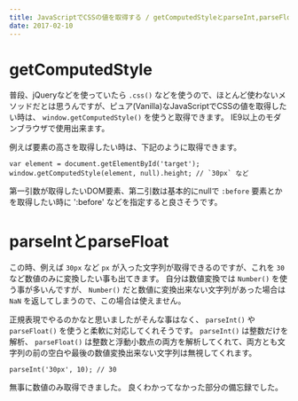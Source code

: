 ```yaml
---
title: JavaScriptでCSSの値を取得する / getComputedStyleとparseInt,parseFloat
date: 2017-02-10
---
```


# getComputedStyle

普段、jQueryなどを使っていたら `.css()` などを使うので、ほとんど使わないメソッドだとは思うんですが、ピュア(Vanilla)なJavaScriptでCSSの値を取得したい時は、 `window.getComputedStyle()` を使うと取得できます。
IE9以上のモダンブラウザで使用出来ます。

例えば要素の高さを取得したい時は、下記のように取得できます。

```
var element = document.getElementById('target');
window.getComputedStyle(element, null).height; // `30px` など
```

第一引数が取得したいDOM要素、第二引数は基本的にnullで `:before` 要素とかを取得したい時に ':before' などを指定すると良さそうです。

# parseIntとparseFloat

この時、例えば `30px` など `px` が入った文字列が取得できるのですが、これを `30` など数値のみに変換したい事も出てきます。
自分は数値変換では `Number()` を使う事が多いんですが、 `Number()` だと数値に変換出来ない文字列があった場合は `NaN` を返してしまうので、この場合は使えません。

正規表現でやるのかなと思いましたがそんな事はなく、 `parseInt()` や `parseFloat()` を使うと柔軟に対応してくれそうです。
 `parseInt()` は整数だけを解析、 `parseFloat()` は整数と浮動小数点の両方を解析してくれて、両方とも文字列の前の空白や最後の数値変換出来ない文字列は無視してくれます。

 ```
 parseInt('30px', 10); // 30
 ```

無事に数値のみ取得できました。
良くわかってなかった部分の備忘録でした。
